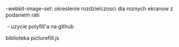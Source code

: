 

-webkit-image-set: okreslenie rozdzielczosci dla roznych ekranow z podaniem rati


<img srcset="" >  - uzycie polyfill'a na github

biblioteka picturefill.js

<noscript>
